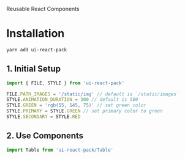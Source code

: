 Reusable React Components

# Installation

```bash
yarn add ui-react-pack
```

## 1. Initial Setup
```js
import { FILE, STYLE } from 'ui-react-pack'

FILE.PATH_IMAGES = '/static/img' // default is `/static/images`
STYLE.ANIMATION_DURATION = 300 // default is 500
STYLE.GREEN = 'rgb(55, 145, 75)' // set green color
STYLE.PRIMARY = STYLE.GREEN // set primary color to green
STYLE.SECONDARY = STYLE.RED
```

## 2. Use Components
```js
import Table from 'ui-react-pack/Table'
```
